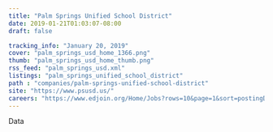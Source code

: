 ```yaml
---
title: "Palm Springs Unified School District"
date: 2019-01-21T01:03:07-08:00
draft: false

tracking_info: "January 20, 2019"
cover: "palm_springs_usd_home_1366.png"
thumb: "palm_springs_usd_home_thumb.png"
rss_feed: "palm_springs_usd.xml"
listings: "palm_springs_unified_school_district"
path : "companies/palm-springs-unified-school-district"
site: "https://www.psusd.us/"
careers: "https://www.edjoin.org/Home/Jobs?rows=10&page=1&sort=postingDate&order=desc&keywords=&searchType=&states=&regions=&jobTypes=&days=0&catID=0&onlineApps=false&recruitmentCenterID=0&stateID=24&regionID=0&districtID=575&countyID=33&searchID=0"
---
```


Data